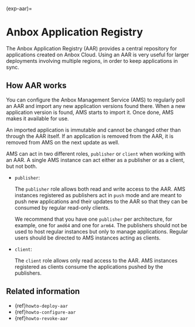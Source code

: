 (exp-aar)=
# Anbox Application Registry

The Anbox Application Registry (AAR) provides a central repository for applications created on Anbox Cloud. Using an AAR is very useful for larger deployments involving multiple regions, in order to keep applications in sync.

## How AAR works

You can configure the Anbox Management Service (AMS) to regularly poll an AAR and import any new application versions found there. When a new application version is found, AMS starts to import it. Once done, AMS makes it available for use.

An imported application is immutable and cannot be changed other than through the AAR itself. If an application is removed from the AAR, it is removed from AMS on the next update as well.

AMS can act in two different roles, `publisher` or `client` when working with an AAR. A single AMS instance can act either as a publisher or as a client, but not both.

* `publisher`:

    The `publisher` role allows both read and write access to the AAR. AMS instances registered as publishers act in `push` mode and are meant to push new applications and their updates to the AAR so that they can be consumed by regular read-only clients.

    We recommend that you have one `publisher` per architecture, for example, one for `amd64` and one for `arm64`. The publishers should not be used to host regular instances but only to manage applications. Regular users should be directed to AMS instances acting as clients.

* `client`:

    The `client` role allows only read access to the AAR. AMS instances registered as clients consume the applications pushed by the publishers.

## Related information

* {ref}`howto-deploy-aar`
* {ref}`howto-configure-aar`
* {ref}`howto-revoke-aar`
